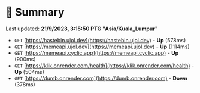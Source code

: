 # 📖 Summary
Last updated: **21/9/2023, 3:15:50 PTG "Asia/Kuala_Lumpur"**

- `GET` [https://hastebin.ujol.dev](https://hastebin.ujol.dev) - **Up** (578ms)
- `GET` [https://memeapi.ujol.dev](https://memeapi.ujol.dev) - **Up** (1114ms)
- `GET` [https://memeapi.cyclic.app](https://memeapi.cyclic.app) - **Up** (900ms)
- `GET` [https://klik.onrender.com/health](https://klik.onrender.com/health) - **Up** (504ms)
- `GET` [https://dumb.onrender.com](https://dumb.onrender.com) - **Down** (378ms)
